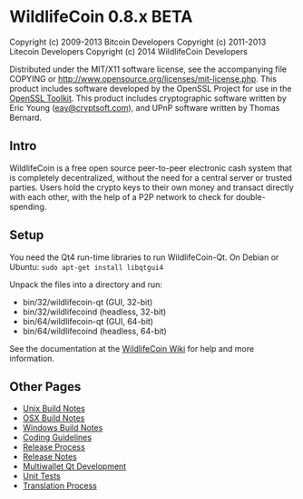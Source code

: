 WildlifeCoin 0.8.x BETA
====================

Copyright (c) 2009-2013 Bitcoin Developers
Copyright (c) 2011-2013 Litecoin Developers
Copyright (c) 2014 WildlifeCoin Developers

Distributed under the MIT/X11 software license, see the accompanying
file COPYING or http://www.opensource.org/licenses/mit-license.php.
This product includes software developed by the OpenSSL Project for use in the [OpenSSL Toolkit](http://www.openssl.org/). This product includes
cryptographic software written by Eric Young ([eay@cryptsoft.com](mailto:eay@cryptsoft.com)), and UPnP software written by Thomas Bernard.


Intro
---------------------
WildlifeCoin is a free open source peer-to-peer electronic cash system that is
completely decentralized, without the need for a central server or trusted
parties.  Users hold the crypto keys to their own money and transact directly
with each other, with the help of a P2P network to check for double-spending.


Setup
---------------------
You need the Qt4 run-time libraries to run WildlifeCoin-Qt. On Debian or Ubuntu:
	`sudo apt-get install libqtgui4`

Unpack the files into a directory and run:

- bin/32/wildlifecoin-qt (GUI, 32-bit)
- bin/32/wildlifecoind (headless, 32-bit)
- bin/64/wildlifecoin-qt (GUI, 64-bit)
- bin/64/wildlifecoind (headless, 64-bit)

See the documentation at the [WildlifeCoin Wiki](http://wildlifecoin.org)
for help and more information.


Other Pages
---------------------
- [Unix Build Notes](build-unix.md)
- [OSX Build Notes](build-osx.md)
- [Windows Build Notes](build-msw.md)
- [Coding Guidelines](coding.md)
- [Release Process](release-process.md)
- [Release Notes](release-notes.md)
- [Multiwallet Qt Development](multiwallet-qt.md)
- [Unit Tests](unit-tests.md)
- [Translation Process](translation_process.md)
